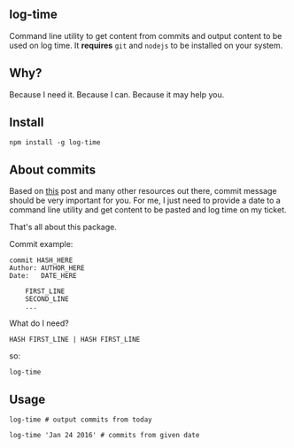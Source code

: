 ## log-time

Command line utility to get content from commits and output content to be used on log time. It **requires** `git` and `nodejs` to be installed on your system.

## Why?

Because I need it. Because I can. Because it may help you.

## Install

```
npm install -g log-time
```

## About commits

Based on [this](http://tbaggery.com/2008/04/19/a-note-about-git-commit-messages.html) post and many other resources out there, commit message should be very important for you.
For me, I just need to provide a date to a command line utility and get content to be pasted and log time on my ticket.

That's all about this package.

Commit example:

```
commit HASH_HERE
Author: AUTHOR_HERE
Date:   DATE_HERE

    FIRST_LINE
    SECOND_LINE
    ...
```

What do I need?

```
HASH FIRST_LINE | HASH FIRST_LINE
```

so:

```
log-time
```

## Usage

```
log-time # output commits from today
```

```
log-time 'Jan 24 2016' # commits from given date
```